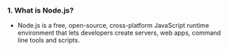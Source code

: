 ### 1. What is Node.js?

- Node.js is a free, open-source, cross-platform JavaScript runtime environment that lets developers create servers, web apps, command line tools and scripts.
